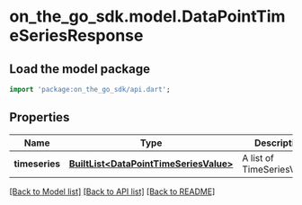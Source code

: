 # on_the_go_sdk.model.DataPointTimeSeriesResponse

## Load the model package
```dart
import 'package:on_the_go_sdk/api.dart';
```

## Properties
Name | Type | Description | Notes
------------ | ------------- | ------------- | -------------
**timeseries** | [**BuiltList&lt;DataPointTimeSeriesValue&gt;**](DataPointTimeSeriesValue.md) | A list of TimeSeriesValues | [optional] 

[[Back to Model list]](../README.md#documentation-for-models) [[Back to API list]](../README.md#documentation-for-api-endpoints) [[Back to README]](../README.md)


